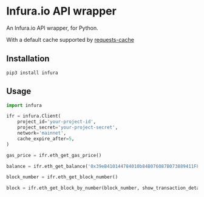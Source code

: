 # Infura.io API wrapper

An Infura.io API wrapper, for Python.

With a default cache supported by [requests-cache](https://github.com/reclosedev/requests-cache)

## Installation
```
pip3 install infura
```

## Usage
```python
import infura

ifr = infura.Client(
    project_id='your-project-id',
    project_secret='your-project-secret',
    network='mainnet',
    cache_expire_after=5,
)

gas_price = ifr.eth_get_gas_price()

balance = ifr.eth_get_balance('0x39eB410144784010b84B076087B073889411F878')

block_number = ifr.eth_get_block_number()

block = ifr.eth_get_block_by_number(block_number, show_transaction_details: bool = False)
```
